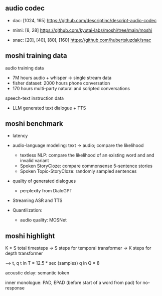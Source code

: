 ## audio codec

- dac: [1024, 165]
https://github.com/descriptinc/descript-audio-codec

- mimi: [8, 28]
https://github.com/kyutai-labs/moshi/tree/main/moshi

- snac: [20], [40], [80], [160]
https://github.com/hubertsiuzdak/snac


## moshi training data

audio training data
- 7M hours audio + whisper -> single stream data
- fisher dataset: 2000 hours phone conversation
- 170 hours multi-party natural and scripted conversations

speech-text instruction data
- LLM generated text dialogue + TTS

## moshi benchmark

- latency

- audio-language modeling: text -> audio; compare the likelihood 
    - textless NLP: compare the likelihood of an existing word and and invalid variant 
    - Spoken StoryCloze: compare commonsense 5-sentence stories
    - Spoken Topic-StoryCloze: randomly sampled sentences
- quality of generated dialogues
    - perplexity from DialoGPT
- Streaming ASR and TTS
- Quantilization: 
    - audio quality: MOSNet

## moshi highlight

K * S total timesteps
-> S steps for temporal transformer
-> K steps for depth transformer

--> t, q  t in T = 12.5 * sec (samples) q in Q = 8

acoustic delay: semantic token

inner monologue: PAD, EPAD (before start of a word from pad) for no-response